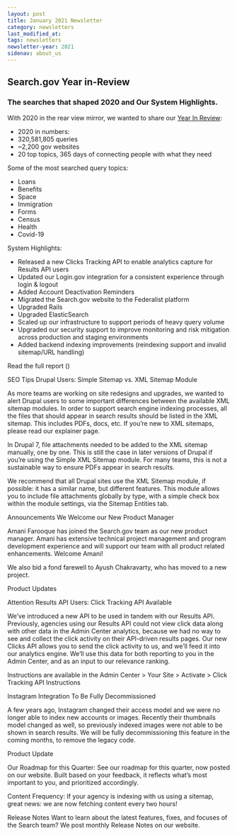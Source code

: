 ```yaml
---
layout: post
title: January 2021 Newsletter
category: newsletters
last_modified_at: 
tags: newsletters
newsletter-year: 2021
sidenav: about_us
---
```

## Search.gov Year in-Review
### The searches that shaped 2020 and Our System Highlights.

With 2020 in the rear view mirror, we wanted to share our [Year In Review](link):
* 2020 in numbers:
* 320,581,805 queries
* ~2,200 gov websites 
* 20 top topics, 365 days of connecting people with what they need

Some of the most searched query topics: 
* Loans
* Benefits
* Space
* Immigration
* Forms
* Census
* Health
* Covid-19

System Highlights:
* Released a new Clicks Tracking API to enable analytics capture for Results API users
* Updated our Login.gov integration for a consistent experience through login & logout
* Added Account Deactivation Reminders
* Migrated the Search.gov website to the Federalist platform
* Upgraded Rails
* Upgraded ElasticSearch 
* Scaled up our infrastructure to support periods of heavy query volume
* Upgraded our security support to improve monitoring and risk mitigation across production and staging environments
* Added backend indexing improvements (reindexing support and invalid sitemap/URL handling)

Read the full report ()



SEO Tips
Drupal Users:
Simple Sitemap vs. XML Sitemap Module


As more teams are working on site redesigns and upgrades, we wanted to alert Drupal users to some important differences between the available XML sitemap modules. In order to support search engine indexing processes, all the files that should appear in search results should be listed in the XML sitemap. This includes PDFs, docs, etc. If you’re new to XML sitemaps, please read our explainer page.

In Drupal 7, file attachments needed to be added to the XML sitemap manually, one by one. This is still the case in later versions of Drupal if you’re using the Simple XML Sitemap module. For many teams, this is not a sustainable way to ensure PDFs appear in search results.

We recommend that all Drupal sites use the XML Sitemap module, if possible: it has a similar name, but different features. This module allows you to include file attachments globally by type, with a simple check box within the module settings, via the Sitemap Entities tab.







Announcements
We Welcome our New Product Manager

Amani Farooque has joined the Search.gov team as our new product manager. Amani has extensive technical project management and program development experience and will support our team with all product related enhancements. Welcome Amani! 

We also bid a fond farewell to Ayush Chakravarty, who has moved to a new project. 

Product Updates

Attention Results API Users:
Click Tracking API Available

We’ve introduced a new API to be used in tandem with our Results API. Previously, agencies using our Results API could not view click data along with other data in the Admin Center analytics, because we had no way to see and collect the click activity on their API-driven results pages. Our new Clicks API allows you to send the click activity to us, and we’ll feed it into our analytics engine. We’ll use this data for both reporting to you in the Admin Center, and as an input to our relevance ranking. 

Instructions are available in the Admin Center > Your Site > Activate > Click Tracking API Instructions


Instagram Integration To Be Fully Decommissioned

A few years ago, Instagram changed their access model and we were no longer able to index new accounts or images. Recently their thumbnails model changed as well, so previously indexed images were not able to be shown in search results. We will be fully decommissioning this feature in the coming months, to remove the legacy code.

Product Update

Our Roadmap for this Quarter: See our roadmap for this quarter, now posted on our website. Built based on your feedback, it reflects what’s most important to you, and prioritized accordingly.

Content Frequency: If your agency is indexing with us using a sitemap, great news: we are now fetching content every two hours!

Release Notes
Want to learn about the latest features, fixes, and focuses of the Search team? We post monthly Release Notes on our website.



